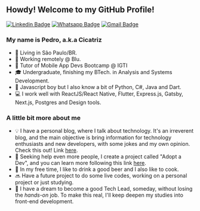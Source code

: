 ## Howdy! Welcome to my GitHub Profile!

[![Linkedin Badge](https://img.shields.io/badge/-LinkedIn-blue?style=for-the-badge&logo=Linkedin&logoColor=white)](https://www.linkedin.com/in/pedro-c-mello/)
[![Whatsapp Badge](https://img.shields.io/badge/-Whatsapp-4CA143?style=for-the-badge&labelColor=4CA143&logo=whatsapp&logoColor=white)](https://api.whatsapp.com/send?phone=5532999255105&text=Fala,cicatriz!)
[![Gmail Badge](https://img.shields.io/badge/-Gmail-c14438?style=for-the-badge&logo=Gmail&logoColor=white)](mailto:pedrocmello.bsi@gmail.com)

### My name is Pedro, a.k.a Cicatriz 

- 📌 Living in São Paulo/BR.
- 💼 Working remotely @ Blu.
- 📝 Tutor of Mobile App Devs Bootcamp @ IGTI
- 🎓 Undergraduate, finishing my BTech. in Analysis and Systems Development.
- 🚀 Javascript boy but I also know a bit of Python, C#, Java and Dart.
- 💻 I work well with ReactJS/React Native, Flutter, Express.js, Gatsby, Next.js, Postgres and Design tools.

### A little bit more about me

- 💡 I have a personal blog, where I talk about technology. It's an irreverent blog,  and the main objective is bring information for technology enthusiasts and new developers, with some jokes and my own opinion. Check this out! Link [here](https://pedro-mello.netlify.app/).
- 🎯 Seeking help even more people, I create a project called "Adopt a Dev", and you can learn more following this link [here](https://github.com/pedrocmello/adote-um-dev).
- 🍺 In my free time, I like to drink a good beer and I also like to cook.
- 🔜 Have a future project to do some live codes, working on a personal project or just studying.
- 🧭 I have a dream to become a good Tech Lead, someday, without losing the *hands-on* job. To make this real, I'll keep deepen my studies into front-end development.
  
